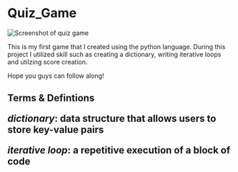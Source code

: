 # **Quiz_Game**

![Screenshot of quiz game](https://plays.org/categories/quiz-games.png)

This is my first game that I created using the python language. During this project I utilized skill such as creating a dictionary, writing iterative loops and utilzing score creation.

Hope you guys can follow along!

<h2>Terms & Defintions

*dictionary*: data structure that allows users to store key-value pairs

*iterative loop*: a repetitive execution of a block of code

